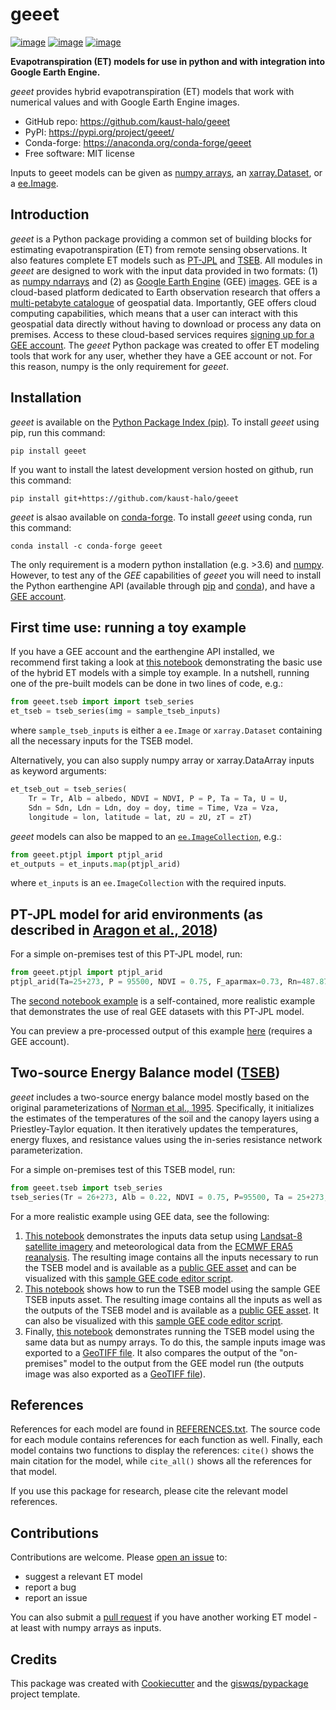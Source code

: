 # geeet

[![image](https://img.shields.io/pypi/v/geeet.svg)](https://pypi.python.org/pypi/geeet)
[![image](https://img.shields.io/conda/vn/conda-forge/geeet.svg)](https://anaconda.org/conda-forge/geeet)
[![image](https://img.shields.io/badge/License-MIT-yellow.svg)](https://opensource.org/licenses/MIT)

**Evapotranspiration (ET) models for use in python and with integration into Google Earth Engine.**

*geeet* provides hybrid evapotranspiration (ET) models that work with numerical values and with Google Earth Engine images.

- GitHub repo: https://github.com/kaust-halo/geeet
- PyPI: https://pypi.org/project/geeet/
- Conda-forge: https://anaconda.org/conda-forge/geeet
- Free software: MIT license

Inputs to geeet models can be given as [numpy arrays](https://numpy.org/doc/stable/reference/generated/numpy.ndarray.html), an [xarray.Dataset](https://docs.xarray.dev/en/stable/generated/xarray.Dataset.html), or a [ee.Image](https://developers.google.com/earth-engine/apidocs/ee-image).

## Introduction

*geeet* is a Python package providing a common set of building blocks for estimating evapotranspiration (ET) from remote sensing observations. It also features complete ET models such as [PT-JPL](https://doi.org/10.1016/j.rse.2007.06.025) and [TSEB](https://doi.org/10.1016/0168-1923(95)02265-Y). All modules in *geeet* are designed to work with the input data provided in two formats: (1) as [numpy ndarrays](https://numpy.org/doc/stable/reference/generated/numpy.ndarray.html) and (2) as [Google Earth Engine](https://earthengine.google.com/) (GEE) [images](https://developers.google.com/earth-engine/apidocs/ee-image). GEE is a cloud-based platform dedicated to Earth observation research that offers a [multi-petabyte catalogue](https://developers.google.com/earth-engine/datasets/) of geospatial data. Importantly, GEE offers cloud computing capabilities, which means that a user can interact with this geospatial data directly without having to download or process any data on premises. Access to these cloud-based services requires [signing up for a GEE account](https://earthengine.google.com/signup/). The *geeet* Python package was created to offer ET modeling tools that work for any user, whether they have a GEE account or not. For this reason, numpy is the only requirement for *geeet*. 

## Installation

*geeet* is available on the [Python Package Index (pip)](https://pypi.org/project/geeet/). To install *geeet* using pip, run this command:

```
pip install geeet
```

If you want to install the latest development version hosted on github, run this command:

```
pip install git+https://github.com/kaust-halo/geeet
```

*geeet* is alsao available on [conda-forge](https://anaconda.org/conda-forge/geeet). To install *geeet* using conda, run this command:

```
conda install -c conda-forge geeet
```

The only requirement is a modern python installation (e.g. >3.6) and [numpy](https://numpy.org/). However, to test any of the *GEE* capabilities of *geeet* you will need to install the Python earthengine API (available through [pip](https://pypi.org/project/earthengine-api/) and [conda](https://anaconda.org/conda-forge/earthengine-api)), and have a [GEE account](https://earthengine.google.com/signup/). 

## First time use: running a toy example

If you have a GEE account and the earthengine API installed, we recommend first taking a look at [this notebook](https://github.com/kaust-halo/geeet/blob/main/examples/notebooks/01_geeet.ipynb) demonstrating the basic use of the hybrid ET models with a simple toy example. In a nutshell, running one of the pre-built models can be done in two lines of code, e.g.:

```python
from geeet.tseb import import tseb_series
et_tseb = tseb_series(img = sample_tseb_inputs) 
```

where `sample_tseb_inputs` is either a `ee.Image` or `xarray.Dataset` containing all the necessary inputs for the TSEB model.

Alternatively, you can also supply numpy array or xarray.DataArray inputs as keyword arguments:

```python
et_tseb_out = tseb_series(
    Tr = Tr, Alb = albedo, NDVI = NDVI, P = P, Ta = Ta, U = U, 
    Sdn = Sdn, Ldn = Ldn, doy = doy, time = Time, Vza = Vza,
    longitude = lon, latitude = lat, zU = zU, zT = zT)
```

*geeet* models can also be mapped to an [`ee.ImageCollection`](https://developers.google.com/earth-engine/guides/ic_creating), e.g.:

```python
from geeet.ptjpl import ptjpl_arid
et_outputs = et_inputs.map(ptjpl_arid)
```

where `et_inputs` is an `ee.ImageCollection` with the required inputs.

## PT-JPL model for arid environments (as described in [Aragon et al., 2018](http://dx.doi.org/10.3390/rs10121867))

For a simple on-premises test of this PT-JPL model, run:

```python
from geeet.ptjpl import ptjpl_arid
ptjpl_arid(Ta=25+273, P = 95500, NDVI = 0.75, F_aparmax=0.73, Rn=487.87, RH=25, doy=1, time=11, longitude=38.25)
```

The [second notebook example](./examples/notebooks/02_demo_using_GEE_data.ipynb) is a self-contained, more realistic example that demonstrates the use of real GEE datasets with this PT-JPL model. 

You can preview a pre-processed output of this example [here](https://code.earthengine.google.com/?scriptPath=users%2Flopezvoliver%2Fgeeet%3Aptjpl_sample_outputs_coarse) (requires a GEE account).  

## Two-source Energy Balance model ([TSEB](https://doi.org/10.1016/0168-1923(95)02265-Y))

*geeet* includes a two-source energy balance model mostly based on the original parameterizations of [Norman et al., 1995](https://doi.org/10.1016/0168-1923(95)02265-Y). Specifically, it initializes the estimates of the temperatures of the soil and the canopy layers using a Priestley-Taylor equation. It then iteratively updates the temperatures, energy fluxes, and resistance values using the in-series resistance network parameterization. 

For a simple on-premises test of this TSEB model, run:

```python
from geeet.tseb import tseb_series
tseb_series(Tr = 26+273, Alb = 0.22, NDVI = 0.75, P=95500, Ta = 25+273, U=2, Sdn=745, Ldn=345, doy=1, time=11, Vza=0, longitude=38.25, latitude=30.25, zU=10, zT=2)
```

For a more realistic example using GEE data, see the following:
1. [This notebook](./examples/notebooks/03_prepare_ECMWF_L8_inputs_for_TSEB.ipynb) demonstrates the inputs data setup using [Landsat-8 satellite imagery](https://developers.google.com/earth-engine/datasets/catalog/LANDSAT_LC08_C02_T1_L2#bands) and meteorological data from the [ECMWF ERA5 reanalysis](https://developers.google.com/earth-engine/datasets/catalog/ECMWF_ERA5_LAND_HOURLY#bands). The resulting image contains all the inputs necessary to run the TSEB model and is available as a [public GEE asset](https://code.earthengine.google.com/?asset=projects/geeet-public/assets/TSEB_sample_inputs) and can be visualized with this [sample GEE code editor script](https://code.earthengine.google.com/?scriptPath=users%2Flopezvoliver%2Fgeeet%3Atseb_sample_inputs_vis).  
2. [This notebook](./examples/notebooks/04_TSEB_crop_water_use.ipynb) shows how to run the TSEB model using the sample GEE TSEB inputs asset. The resulting image contains all the inputs as well as the outputs of the TSEB model and is available as a [public GEE asset](https://code.earthengine.google.com/?asset=projects/geeet-public/assets/TSEB_sample_outputs). It can also be visualized with this [sample GEE code editor script](https://code.earthengine.google.com/?scriptPath=users%2Flopezvoliver%2Fgeeet%3Atseb_sample_outputs_vis). 
3. Finally, [this notebook](./examples/notebooks/05_TSEB_on_premises.ipynb) demonstrates running the TSEB model using the same data but as numpy arrays. To do this, the sample inputs image was exported to a [GeoTIFF file](./examples/data/tseb_sample_inputs.tif). It also compares the output of the "on-premises" model to the output from the GEE model run (the outputs image was also exported as a [GeoTIFF file](./examples/data/tseb_sample_outputs.tif)).

## References

References for each model are found in [REFERENCES.txt](REFERENCES.txt). The source code for each module contains references for each function as well. Finally, each model contains two functions to display the references: `cite()` shows the main citation for the model, while `cite_all()` shows all the references for that model.

If you use this package for research, please cite the relevant model references. 

## Contributions

Contributions are welcome. Please [open an issue](https://github.com/kaust-halo/geeet/issues) to:
- suggest a relevant ET model 
- report a bug
- report an issue

You can also submit a [pull request](https://github.com/kaust-halo/geeet/pulls) if you have another working ET model - at least with numpy arrays as inputs. 

## Credits

This package was created with [Cookiecutter](https://github.com/cookiecutter/cookiecutter) and the [giswqs/pypackage](https://github.com/giswqs/pypackage) project template.
